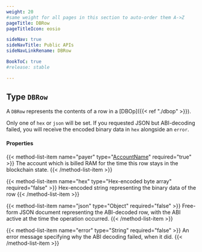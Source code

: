 ```yaml
---
weight: 20
#same weight for all pages in this section to auto-order them A->Z
pageTitle: DBRow
pageTitleIcon: eosio

sideNav: true
sideNavTitle: Public APIs
sideNavLinkRename: DBRow

BookToC: true
#release: stable

---
```


## Type `DBRow`

A `DBRow` represents the contents of a row in a [DBOp]({{< ref "./dbop" >}}).

Only one of `hex` or `json` will be set. If you requested JSON but
ABI-decoding failed, you will receive the encoded binary data in
`hex` alongside an `error`.

#### Properties

{{< method-list-item name="payer" type="[AccountName](/eosio/public-apis/reference/types/accountname)" required="true" >}}
  The account which is billed RAM for the time this row stays in the blockchain state.
{{< /method-list-item >}}

{{< method-list-item name="hex" type="Hex-encoded byte array" required="false" >}}
  Hex-encoded string representing the binary data of the row
{{< /method-list-item >}}

{{< method-list-item name="json" type="Object" required="false" >}}
  Free-form JSON document representing the ABI-decoded row, with the ABI active at the time the operation occurred.
{{< /method-list-item >}}

{{< method-list-item name="error" type="String" required="false" >}}
  An error message specifying why the ABI decoding failed, when it did.
{{< /method-list-item >}}
